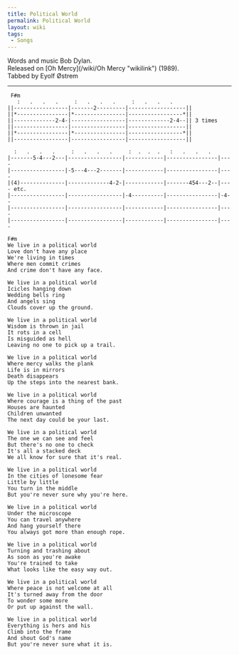 ```yaml
---
title: Political World
permalink: Political World
layout: wiki
tags:
 - Songs
---
```


Words and music Bob Dylan.  
Released on [Oh Mercy](/wiki/Oh Mercy "wikilink") (1989).  
Tabbed by Eyolf Østrem

* * * * *

     F#m
       :   .   .   .     :   .   .   .     :   .   .   .
    ||-----------------|-------2---------|------------------||
    ||*----------------|*----------------|-----------------*||
    ||-------------2-4-|-----------------|-------------2-4--|| 3 times
    ||-----------------|-----------------|------------------||
    ||*----------------|*----------------|-----------------*||
    ||-----------------|-----------------|------------------||

      :   .   .   .     :   .   .   .     :  .  .  .   :   .   .   .
    |-------5-4---2---|-----------------|------------|----------------|----
    |-----------------|-5---4---2-------|------------|----------------|----
    |(4)--------------|-------------4-2-|------------|-------454---2--|---- etc.
    |-----------------|-----------------|-4----------|----------------|-4--
    |-----------------|-----------------|------------|----------------|----
    |-----------------|-----------------|------------|----------------|----

    F#m
    We live in a political world
    Love don't have any place
    We're living in times
    Where men commit crimes
    And crime don't have any face.

    We live in a political world
    Icicles hanging down
    Wedding bells ring
    And angels sing
    Clouds cover up the ground.

    We live in a political world
    Wisdom is thrown in jail
    It rots in a cell
    Is misguided as hell
    Leaving no one to pick up a trail.

    We live in a political world
    Where mercy walks the plank
    Life is in mirrors
    Death disappears
    Up the steps into the nearest bank.

    We live in a political world
    Where courage is a thing of the past
    Houses are haunted
    Children unwanted
    The next day could be your last.

    We live in a political world
    The one we can see and feel
    But there's no one to check
    It's all a stacked deck
    We all know for sure that it's real.

    We live in a political world
    In the cities of lonesome fear
    Little by little
    You turn in the middle
    But you're never sure why you're here.

    We live in a political world
    Under the microscope
    You can travel anywhere
    And hang yourself there
    You always got more than enough rope.

    We live in a political world
    Turning and trashing about
    As soon as you're awake
    You're trained to take
    What looks like the easy way out.

    We live in a political world
    Where peace is not welcome at all
    It's turned away from the door
    To wonder some more
    Or put up against the wall.

    We live in a political world
    Everything is hers and his
    Climb into the frame
    And shout God's name
    But you're never sure what it is.
